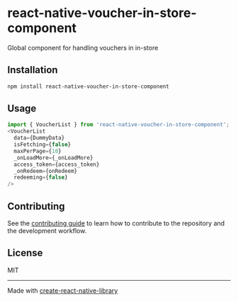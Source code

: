 # react-native-voucher-in-store-component

Global component for handling vouchers in in-store

## Installation

```sh
npm install react-native-voucher-in-store-component
```

## Usage

```js
import { VoucherList } from 'react-native-voucher-in-store-component';
<VoucherList
  data={DummyData}
  isFetching={false}
  maxPerPage={10}
  _onLoadMore={_onLoadMore}
  access_token={access_token}
  _onRedeem={onRedeem}
  redeeming={false}
/>
```

## Contributing

See the [contributing guide](CONTRIBUTING.md) to learn how to contribute to the repository and the development workflow.

## License

MIT

---

Made with [create-react-native-library](https://github.com/callstack/react-native-builder-bob)
